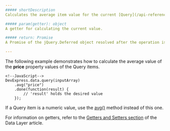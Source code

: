 ```yaml
---
##### shortDescription
Calculates the average item value for the current [Query](/api-reference/30%20Data%20Layer/Query '/Documentation/ApiReference/Data_Layer/Query/').

##### param(getter): object
A getter for calculating the current value.

##### return: Promise
A Promise of the jQuery.Deferred object resolved after the operation is completed.

---
```

The following example demonstrates how to calculate the average value of the **price** property values of the Query items.

    <!--JavaScript-->
    DevExpress.data.query(inputArray)
        .avg("price")
        .done(function(result) {
            // 'result' holds the desired value
        });

If a Query item is a numeric value, use the [avg()](/api-reference/30%20Data%20Layer/Query/3%20Methods/avg().md '/Documentation/ApiReference/Data_Layer/Query/Methods/#avg') method instead of this one.

For information on getters, refer to the [Getters and Setters section](/concepts/30%20Data%20Layer/5%20Data%20Layer/9%20Getters%20And%20Setters '/Documentation/Guide/Data_Layer/Data_Layer/#Getters_And_Setters') of the Data Layer article.
